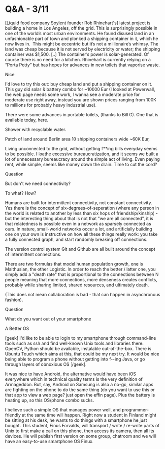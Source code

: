 # Q&A - 3/11

[Liquid food company Soylent founder Rob Rhinehart's] latest project
is building a home in Los Angeles, off the grid. This is surprisingly
possible in one of the world’s most urban environments. He found
disused land in an unfashionable part of town and plonked a shipping
container in it, which he now lives in.  This might be eccentric but
it’s not a millionaire’s whimsy. The land was cheap because it is not
served by electricity or water; the shipping container was
$1,500. [..] The container’s power is solar-generated. Of course there
is no need for a kitchen. Rhinehart is currently relying on a “Porta
Potty” but has hopes for advances in new toilets that vaporise waste.

Nice

I'd love to try this out: buy cheap land and put a shipping container
on it. This guy did solar & battery combo for ~10000 Eur (I looked at
Powerwall, the web page needs some work, I wanna see a moderate price
for moderate use right away, instead you are shown prices ranging from
100K to millions for probably heavy industrial use). 

There were some advances in portable toilets, (thanks to Bill G). One
that is available today, here. 

Shower with recyclable water.

Patch of land around Berlin area 10 shipping containers wide ~60K
Eur, 

Living unconnected to the grid, without getting f**ing bills everyday
seems to be possible. I loathe excessive bureaucratization, and it
seems we built a lot of unnecessary bureaucracy around the simple act
of living. Even paying rent, while simple, seems like money down the
drain. Time to cut the cord?

Question

But don't we need connectivity?

To what? How?

Humans are built for intermittent connectivity, not constant
connectivity. Yes there is the concept of six-degrees-of-seperation
(where any person in the world is related to another by less than six
hops of friendship/kinship) - but the interesting thing about that is
not that "we are all connected", it is that relatedness is possible
even in a network as sparsely connected as ours. In nature,
small-world networks occur a lot, and artificially building one on
your own is instructive on how all these things really work: you take
a fully connected graph, and start randomly breaking off connections.

The version control system Git and Github are all built around the
concept of intermittent connections.

There are two formulas that model human population growth, one is
Malthusian, the other Logistic. In order to reach the better / latter
one, you simply add a "death rate" that is proportional to the
connections between N people meaning that more connections, more
denseness creates conflicts, probably while sharing limited, shared
resources, and ultimately death.

(This does not mean collaboration is bad - that can happen in
asynchronous fashion).

Question

What do you want out of your smartphone

A Better OS

[geek] I'd like to be able to login to my smartphone through
command-line tools such as ssh and find well-known Unix tools and
libraries there. OpenCV, Python should be available, instalable
out-of-the-box. There is Ubuntu Touch which aims at this, that could
be my next try. It would be nice being able to program a phone without
getting into f--ing Java, or go through layers of obnoxious OS
[/geek].

It was nice to have Android, the alternative would have been iOS
everywhere which in technical quality terms is the very definition of
Armageddon. But, say, Android on Samsung is also a no-go, similar apps
are fighting on the phone to do the same thing (do you want to use
this or that app to view a web page? just open the effin page). Plus
the battery is heating up, so this OS/phone combo sucks.

I believe such a simple OS that manages power well, and
programmer-friendly at the same time will happen. Right now a student
in Finland might be sitting at his desk, he wants to do things with a
smartphone he just bought. This student, Finus Forvalds, will
transport / write / re-write parts of Unix to first make a call on
this phone, then access its camera, then all its devices. He will
publish first version on some group, chatroom and we will have an
easy-to-use smartphone OS Finux.











